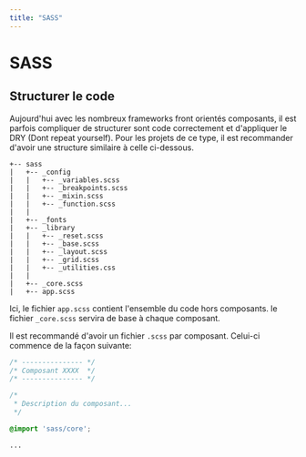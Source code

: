 ```yaml
---
title: "SASS"
---
```


# SASS

## Structurer le code
Aujourd'hui avec les nombreux frameworks front orientés composants, il est parfois compliquer de structurer sont code correctement et d'appliquer le DRY (Dont repeat yourself). Pour les projets de ce type, il est recommander d'avoir une structure similaire à celle ci-dessous.

```
+-- sass
|   +-- _config
|   |   +-- _variables.scss
|   |   +-- _breakpoints.scss
|   |   +-- _mixin.scss
|   |   +-- _function.scss
|   |
|   +-- _fonts
|   +-- _library
|   |   +-- _reset.scss
|   |   +-- _base.scss
|   |   +-- _layout.scss
|   |   +-- _grid.scss
|   |   +-- _utilities.css
|   |
|   +-- _core.scss
|   +-- app.scss
```

Ici, le fichier `app.scss` contient l'ensemble du code hors composants. le fichier `_core.scss` servira de base à chaque composant.

Il est recommandé d'avoir un fichier `.scss` par composant. Celui-ci commence de la façon suivante:
```scss
/* --------------- */
/* Composant XXXX  */
/* --------------- */

/*
 * Description du composant...
 */

@import 'sass/core';

...

```

